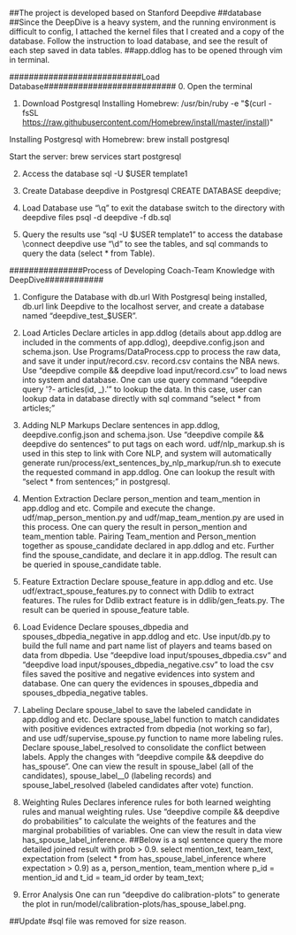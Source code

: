 ##The project is developed based on Stanford Deepdive
##database 
##Since the DeepDive is a heavy system, and the running environment is difficult to config, I attached the kernel files that I created and a copy of the database. Follow the instruction to load database, and see the result of each step saved in data tables.
##app.ddlog has to be opened through vim in terminal.

###########################Load Database###########################
0. Open the terminal

1. Download Postgresql
Installing Homebrew: 
	/usr/bin/ruby -e "$(curl -fsSL https://raw.githubusercontent.com/Homebrew/install/master/install)"

Installing Postgresql with Homebrew:
	brew install postgresql

Start the server:
	brew services start postgresql

2. Access the database
	sql -U $USER template1

3. Create Database deepdive in Postgresql
	CREATE DATABASE deepdive;

4. Load Database
	use “\q” to exit the database
	switch to the directory with deepdive files
	psql -d deepdive -f db.sql

5. Query the results
	use “sql -U $USER template1” to access the database
	\connect deepdive
	use “\d” to see the tables, and sql commands to query the data (select * from Table).



###############Process of Developing Coach-Team Knowledge with DeepDive############
1. Configure the Database with db.url
With Postgresql being installed, db.url link Deepdive to the localhost server, and create a database named “deepdive_test_$USER”.

2. Load Articles
Declare articles in app.ddlog (details about app.ddlog are included in the comments of app.ddlog), deepdive.config.json and schema.json.
Use Programs/DataProcess.cpp to process the raw data, and save it under input/record.csv.
record.csv contains the NBA news. Use “deepdive compile && deepdive load input/record.csv” to load news into system and database.
One can use query command “deepdive query '?- articles(id, _).’” to lookup the data. In this case, user can lookup data in database directly with sql command “select * from articles;”

3. Adding NLP Markups
Declare sentences in app.ddlog, deepdive.config.json and schema.json. Use “deepdive compile && deepdive do sentences“ to put tags on each word. udf/nlp_markup.sh is used in this step to link with Core NLP, and system will automatically generate run/process/ext_sentences_by_nlp_markup/run.sh to execute the requested command in app.ddlog.
One can lookup the result with “select * from sentences;” in postgresql.

4. Mention Extraction
Declare person_mention and team_mention in app.ddlog and etc. Compile and execute the change. udf/map_person_mention.py and udf/map_team_mention.py are used in this process.
One can query the result in person_mention and team_mention table.
Pairing Team_mention and Person_mention together as spouse_candidate declared in app.ddlog and etc. Further find the spouse_candidate, and declare it in app.ddlog. The result can be queried in spouse_candidate table.

5. Feature Extraction
Declare spouse_feature in app.ddlog and etc. Use udf/extract_spouse_features.py to connect with Ddlib to extract features. The rules for Ddlib extract feature is in ddlib/gen_feats.py.
The result can be queried in spouse_feature table.

6. Load Evidence
Declare spouses_dbpedia and spouses_dbpedia_negative in app.ddlog and etc.
Use input/db.py to build the full name and part name list of players and teams based on data from dbpedia. Use “deepdive load input/spouses_dbpedia.csv“ and “deepdive load input/spouses_dbpedia_negative.csv” to load the csv files saved the positive and negative evidences into system and database.
One can query the evidences in spouses_dbpedia and spouses_dbpedia_negative tables.

7. Labeling
Declare spouse_label to save the labeled candidate in app.ddlog and etc.
Declare spouse_label function to match candidates with positive evidences extracted from dbpedia (not working so far), and use udf/supervise_spouse.py function to name more labeling rules.
Declare spouse_label_resolved to consolidate the conflict between labels.
Apply the changes with “deepdive compile && deepdive do has_spouse“. One can view the result in spouse_label (all of the candidates), spouse_label__0 (labeling records) and spouse_label_resolved (labeled candidates after vote) function.

8. Weighting Rules
Declares inference rules for both learned weighting rules and manual weighting rules. Use “deepdive compile && deepdive do probabilities” to calculate the weights of the features and the marginal probabilities of variables.
One can view the result in data view has_spouse_label_inference.
##Below is a sql sentence query the more detailed joined result with prob > 0.9.
select mention_text, team_text, expectation from (select * from has_spouse_label_inference where expectation > 0.9) as a, person_mention, team_mention where p_id = mention_id and t_id = team_id order by team_text;

9. Error Analysis
One can run “deepdive do calibration-plots” to generate the plot in run/model/calibration-plots/has_spouse_label.png.

##Update
#sql file was removed for size reason. 
